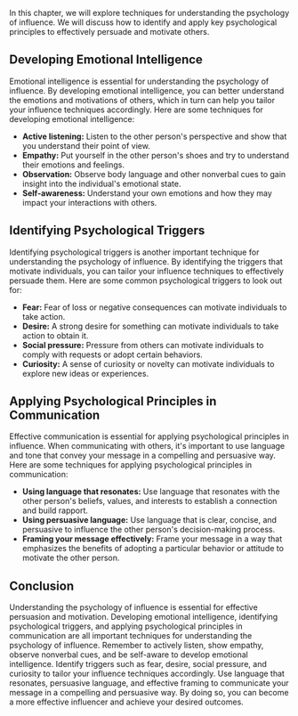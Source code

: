 
In this chapter, we will explore techniques for understanding the psychology of influence. We will discuss how to identify and apply key psychological principles to effectively persuade and motivate others.

Developing Emotional Intelligence
---------------------------------

Emotional intelligence is essential for understanding the psychology of influence. By developing emotional intelligence, you can better understand the emotions and motivations of others, which in turn can help you tailor your influence techniques accordingly. Here are some techniques for developing emotional intelligence:

* **Active listening:** Listen to the other person's perspective and show that you understand their point of view.
* **Empathy:** Put yourself in the other person's shoes and try to understand their emotions and feelings.
* **Observation:** Observe body language and other nonverbal cues to gain insight into the individual's emotional state.
* **Self-awareness:** Understand your own emotions and how they may impact your interactions with others.

Identifying Psychological Triggers
----------------------------------

Identifying psychological triggers is another important technique for understanding the psychology of influence. By identifying the triggers that motivate individuals, you can tailor your influence techniques to effectively persuade them. Here are some common psychological triggers to look out for:

* **Fear:** Fear of loss or negative consequences can motivate individuals to take action.
* **Desire:** A strong desire for something can motivate individuals to take action to obtain it.
* **Social pressure:** Pressure from others can motivate individuals to comply with requests or adopt certain behaviors.
* **Curiosity:** A sense of curiosity or novelty can motivate individuals to explore new ideas or experiences.

Applying Psychological Principles in Communication
--------------------------------------------------

Effective communication is essential for applying psychological principles in influence. When communicating with others, it's important to use language and tone that convey your message in a compelling and persuasive way. Here are some techniques for applying psychological principles in communication:

* **Using language that resonates:** Use language that resonates with the other person's beliefs, values, and interests to establish a connection and build rapport.
* **Using persuasive language:** Use language that is clear, concise, and persuasive to influence the other person's decision-making process.
* **Framing your message effectively:** Frame your message in a way that emphasizes the benefits of adopting a particular behavior or attitude to motivate the other person.

Conclusion
----------

Understanding the psychology of influence is essential for effective persuasion and motivation. Developing emotional intelligence, identifying psychological triggers, and applying psychological principles in communication are all important techniques for understanding the psychology of influence. Remember to actively listen, show empathy, observe nonverbal cues, and be self-aware to develop emotional intelligence. Identify triggers such as fear, desire, social pressure, and curiosity to tailor your influence techniques accordingly. Use language that resonates, persuasive language, and effective framing to communicate your message in a compelling and persuasive way. By doing so, you can become a more effective influencer and achieve your desired outcomes.

